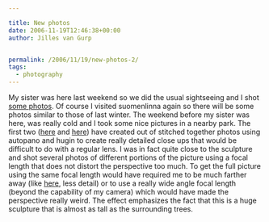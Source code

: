 ```yaml
---

title: New photos
date: 2006-11-19T12:46:38+00:00
author: Jilles van Gurp


permalink: /2006/11/19/new-photos-2/
tags:
  - photography
---
```

My sister was here last weekend so we did the usual sightseeing and I shot [some photos](https://www.jillesvangurp.com/Album/2006/2006-13%20Autumn%20and%20Aukje/index.html). Of course I visited suomenlinna again so there will be some photos similar to those of last winter.
The weekend before my sister was here, was really cold and I took some nice pictures in a nearby park. The first two ([here](https://www.jillesvangurp.com/Album/2006/2006-13%20Autumn%20and%20Aukje/composed.jpg) and [here](https://www.jillesvangurp.com/Album/2006/2006-13%20Autumn%20and%20Aukje/composed2.jpg)) have created out of stitched together photos using autopano and hugin to create really detailed close ups that would be difficult to do with a regular lens. I was in fact quite close to the sculpture and shot several photos of different portions of the picture using a focal length that does not distort the perspective too much. To get the full picture using the same focal length would have required me to be much farther away (like [here](https://www.jillesvangurp.com/Album/2006/2006-13%20Autumn%20and%20Aukje/IMG_1219.jpg), less detail) or to use a really wide angle focal length (beyond the capability of my camera) which would have made the perspective really weird. The effect emphasizes the fact that this is a huge sculpture that is almost as tall as the surrounding trees.